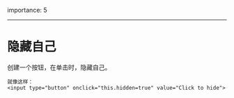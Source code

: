 importance: 5

---

# 隐藏自己

创建一个按钮，在单击时，隐藏自己。

```online
就像这样：
<input type="button" onclick="this.hidden=true" value="Click to hide">
```
